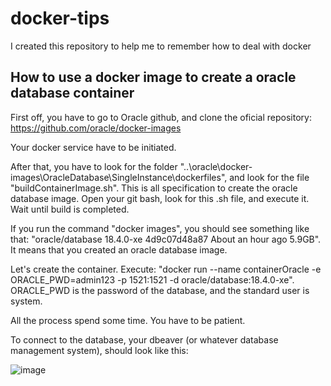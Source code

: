 # docker-tips
I created this repository to help me to remember how to deal with docker

## How to use a docker image to create a oracle database container

First off, you have to go to Oracle github, and clone the oficial repository: https://github.com/oracle/docker-images

Your docker service have to be initiated.

After that, you have to look for the folder "..\oracle\docker-images\OracleDatabase\SingleInstance\dockerfiles", and look for the file "buildContainerImage.sh". This is all specification to create the oracle database image. Open your git bash, look for this .sh file, and execute it. Wait until build is completed. 

If you run the command "docker images", you should see something like that: "oracle/database          18.4.0-xe   4d9c07d48a87   About an hour ago   5.9GB". It means that you created an oracle database image. 

Let's create the container. Execute: "docker run --name containerOracle -e ORACLE_PWD=admin123 -p 1521:1521 -d oracle/database:18.4.0-xe". ORACLE_PWD is the password of the database, and the standard user is system.

All the process spend some time. You have to be patient.

To connect to the database, your dbeaver (or whatever database management system), should look like this:

![image](https://github.com/user-attachments/assets/0e948a0c-7234-4140-add9-04d5f69dc14b)
 
